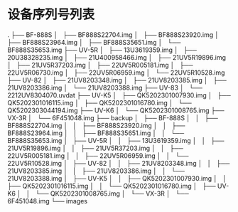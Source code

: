 # 设备序列号列表

.
├── BF-888S
│   ├── BF888S22704.img
│   ├── BF888S23920.img
│   ├── BF888S23964.img
│   ├── BF888S35651.img
│   └── BF888S35653.img
├── UV-5R
│   ├── 13U3619359.img
│   ├── 20U38328235.img
│   ├── 21U400958466.img
│   ├── 21UV5R19896.img
│   ├── 21UV5R37203.img
│   ├── 22UV5R005181.img
│   ├── 22UV5R06730.img
│   ├── 22UV5R06959.img
│   └── 22UV5R10528.img
├── UV-82
│   ├── 21UV8203348.img
│   ├── 21UV8203385.img
│   ├── 21UV8203386.img
│   └── 21UV8203388.img
├── UV-83
│   └── 2212UV8304070.uvdat
├── UV-K5
│   ├── QK5202301007930.img
│   ├── QK5202301016115.img
│   ├── QK5202301016780.img
│   └── QK5202303044194.img
├── UV-K6
│   └── QK5202301008765.img
├── VX-3R
│   └── 6F451048.img
├── backup
│   ├── BF-888S
│   │   ├── BF888S22704.img
│   │   ├── BF888S23920.img
│   │   ├── BF888S23964.img
│   │   ├── BF888S35651.img
│   │   └── BF888S35653.img
│   ├── UV-5R
│   │   ├── 13U3619359.img
│   │   ├── 21UV5R19896.img
│   │   ├── 21UV5R37203.img
│   │   ├── 22UV5R005181.img
│   │   ├── 22UV5R06959.img
│   │   └── 22UV5R10528.img
│   ├── UV-82
│   │   ├── 21UV8203348.img
│   │   ├── 21UV8203385.img
│   │   ├── 21UV8203386.img
│   │   └── 21UV8203388.img
│   ├── UV-K5
│   │   ├── QK5202301007930.img
│   │   ├── QK5202301016115.img
│   │   └── QK5202301016780.img
│   ├── UV-K6
│   │   └── QK5202301008765.img
│   └── VX-3R
│       └── 6F451048.img
└── images

